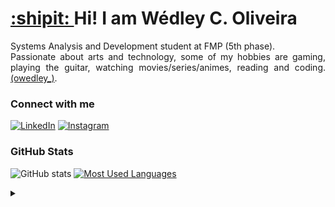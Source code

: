 <h1>
    <a href="https://wedleycso.github.io/">
         :shipit: 
    </a>
    <span>Hi! I am Wédley C. Oliveira</span>
</h1>

<p align="justify">Systems Analysis and Development student at FMP (5th phase).
<br>
 Passionate about arts and technology, some of my hobbies are gaming, playing the guitar, watching movies/series/animes, reading and coding.<a href="https://www.instagram.com/owedley_/">(owedley_)</a>.</p>

### Connect with me

[![LinkedIn](https://img.shields.io/badge/-LinkedIn-000?style=for-the-badge&logo=linkedin&logoColor=EB6536&color:FFF)](https://www.linkedin.com/in/wédleycso/)
[![Instagram](https://img.shields.io/badge/-Instagram-000?style=for-the-badge&logo=instagram&logoColor=EB6536&color:FFF)](https://www.instagram.com/owedley_/)

### GitHub Stats

![GitHub stats](https://github-readme-stats.vercel.app/api?username=wedleycso&hide_title=true&show_icons=true&include_all_commits=false&count_private=true&line_height=25&hide=issues&bg_color=000&title_color=EB6536&text_color=FFF&border_radius=3&border_color=36123c&icon_color=EB6536&theme=jolly)
[![Most Used Languages](https://github-readme-stats.vercel.app/api/top-langs/?username=wedleycso&line_height=10&card_width=290&layout=compact&hide_title=false&count_private=true&langs_count=5&show_icons=true&title_color=EB6536&hide=html,css,scss&bg_color=000&text_color=8B8B8B&border_radius=3&border_color=561760&count_private=true)](https://github.com/wedleycso/github-readme-stats)

<details align="left">
  <summary></summary> 
 
  - Badges by <a href="https://shields.io/">shields.io</a><br>
  - GitHub Stats by <a href="https://github.com/anuraghazra/github-readme-stats">anuraghazra</a>
  - Developer vector created by <a href="https://www.freepik.com/vectors/developer">storyset - www.freepik.com</a> (edited by author)
 
  <div align="right">Made with :octocat: by <a href="https://github.com/wedleycso">Wédley C. Oliveira</a></div>

</details>

